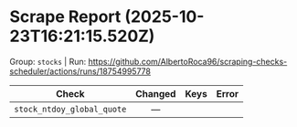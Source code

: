 # Scrape Report (2025-10-23T16:21:15.520Z)

Group: `stocks`  |  Run: https://github.com/AlbertoRoca96/scraping-checks-scheduler/actions/runs/18754995778

| Check | Changed | Keys | Error |
|---|:---:|:--|:--|
| `stock_ntdoy_global_quote` | — |  |  |
